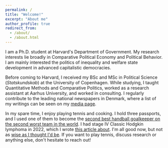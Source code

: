 ```yaml
---
permalink: /
title: "Welcome!"
excerpt: "About me"
author_profile: true
redirect_from: 
  - /about/
  - /about.html
---
```

I am a Ph.D. student at Harvard's Department of Government. My research interests lie broadly in Comparative Political Economy and Political Behavior. I am mainly interested the politics of inequality and welfare state development in advanced capitalistic democracies.

Before coming to Harvard, I received my BSc and MSc in Political Science (_Statskundskab_) at the University of Copenhagen. While studying, I taught Quantitative Methods and Comparative Politics, worked as a research assistant at Aarhus University, and worked in consulting. I regularly contribute to the leading national newspapers in Denmark, where a list of my writings can be seen on my [media page]([url](https://marchvidkjaer.github.io//media/)). 

In my spare time, I enjoy playing tennis and cooking. I hold three passports, and I used one of them to become the [second best handball goalkeeper on the second worst team in the world](https://en.wikipedia.org/wiki/2019_Men%27s_Junior_World_Handball_Championship). I had stage IV Classic Hodgkin lymphoma in 2022, which I wrote [this article about](https://www.berlingske.dk/kronikker/fremskridt-bliver-konkret-naar-man-faar-kraeft-som-22-aarig). I'm all good now, but not as [wise as I thought I'd be](http://medandreord.dk/jeg-troede-at-jeg-ville-blive-klogere/). If you want to play tennis, discuss research or anything else, don't hesitate to reach out!

